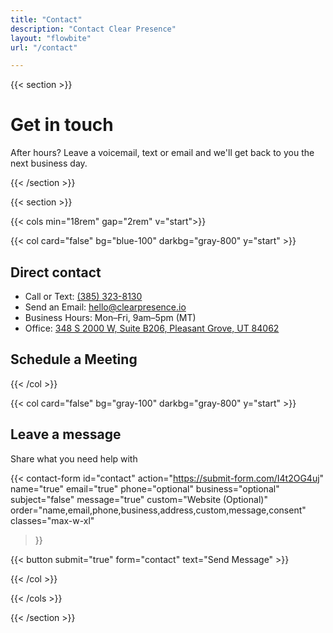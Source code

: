 ```yaml
---
title: "Contact"
description: "Contact Clear Presence"
layout: "flowbite"
url: "/contact"

---
```


{{< section >}}

# Get in touch

After hours? Leave a voicemail, text or email and we'll get back to you the next business day.

{{< /section >}}

{{< section >}}

{{< cols min="18rem" gap="2rem" v="start">}}

{{< col card="false" bg="blue-100" darkbg="gray-800" y="start" >}}

## Direct contact

- Call or Text: <a href="tel:+13853238130">(385) 323-8130</a>
- Send an Email: <a href="mailto:hello@clearpresence.io">hello@clearpresence.io</a>
- Business Hours: Mon–Fri, 9am–5pm (MT)
- Office: <a href="https://www.google.com/maps/place/348+S+2000+W+b206,+Pleasant+Grove,+UT+84062" target="_blank" rel="noopener">348 S 2000 W, Suite B206, Pleasant Grove, UT 84062</a>

## Schedule a Meeting


{{< /col >}}

{{< col card="false" bg="gray-100" darkbg="gray-800" y="start" >}}


## Leave a message

Share what you need help with

{{< contact-form
	id="contact"
	action="https://submit-form.com/I4t2OG4uj"
	name="true"
	email="true"
	phone="optional"
    business="optional"
	subject="false"
	message="true"
	custom="Website (Optional)"
	order="name,email,phone,business,address,custom,message,consent"
	classes="max-w-xl"
>}}

{{< button submit="true" form="contact" text="Send Message" >}}


{{< /col >}}

{{< /cols >}}

{{< /section >}}
